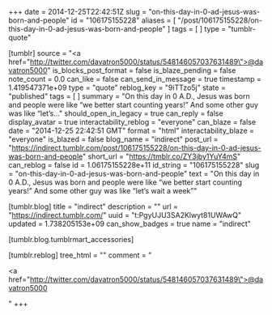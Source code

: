 +++
date = 2014-12-25T22:42:51Z
slug = "on-this-day-in-0-ad-jesus-was-born-and-people"
id = "106175155228"
aliases = [ "/post/106175155228/on-this-day-in-0-ad-jesus-was-born-and-people" ]
tags = [ ]
type = "tumblr-quote"

[tumblr]
source = "<a href=\"http://twitter.com/davatron5000/status/548146057037631489\">@davatron5000</a>"
is_blocks_post_format = false
is_blaze_pending = false
note_count = 0.0
can_like = false
can_send_in_message = true
timestamp = 1.419547371e+09
type = "quote"
reblog_key = "9iTTzo5j"
state = "published"
tags = [ ]
summary = "On this day in 0 A.D., Jesus was born and people were like “we better start counting years!” And some other guy was like “let’s..."
should_open_in_legacy = true
can_reply = false
display_avatar = true
interactability_reblog = "everyone"
can_blaze = false
date = "2014-12-25 22:42:51 GMT"
format = "html"
interactability_blaze = "everyone"
is_blazed = false
blog_name = "indirect"
post_url = "https://indirect.tumblr.com/post/106175155228/on-this-day-in-0-ad-jesus-was-born-and-people"
short_url = "https://tmblr.co/ZY3jby1YuY4mS"
can_reblog = false
id = 1.06175155228e+11
id_string = "106175155228"
slug = "on-this-day-in-0-ad-jesus-was-born-and-people"
text = "On this day in 0 A.D., Jesus was born and people were like &ldquo;we better start counting years!&rdquo; And some other guy was like &ldquo;let&rsquo;s wait a week&rdquo;"

[tumblr.blog]
title = "indirect"
description = ""
url = "https://indirect.tumblr.com/"
uuid = "t:PgyUJU3SA2Klwyt81UWAwQ"
updated = 1.738205153e+09
can_show_badges = true
name = "indirect"

[tumblr.blog.tumblrmart_accessories]

[tumblr.reblog]
tree_html = ""
comment = "<p><a href=\"http://twitter.com/davatron5000/status/548146057037631489\">@davatron5000</a></p>"
+++
